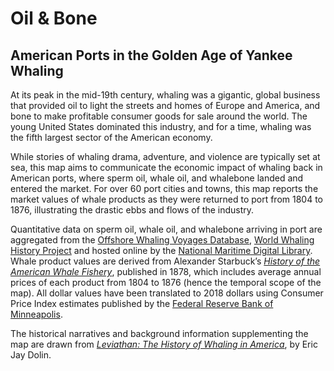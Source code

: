 # Oil & Bone
## American Ports in the Golden Age of Yankee Whaling

At its peak in the mid-19th century, whaling was a gigantic, global business that provided oil to light the streets and homes of Europe and America, and bone to make profitable consumer goods for sale around the world. The young United States dominated this industry, and for a time, whaling was the fifth largest sector of the American economy.  

While stories of whaling drama, adventure, and violence are typically set at sea, this map aims to communicate the economic impact of whaling back in American ports, where sperm oil, whale oil, and whalebone landed and entered the market. For over 60 port cities and towns, this map reports the market values of whale products as they were returned to port from 1804 to 1876, illustrating the drastic ebbs and flows of the industry.

Quantitative data on sperm oil, whale oil, and whalebone arriving in port are aggregated from the  [Offshore Whaling Voyages Database](https://nmdl.org/projects/aowv/American), [World Whaling History Project](http://www.worldwhalinghistory.org) and hosted online by the [National Maritime Digital Library](https://nmdl.org/). Whale product values are derived from Alexander Starbuck’s *[History of the American Whale Fishery](https://archive.org/details/historyofamerica00star)*, published in 1878, which includes average annual prices of each product from 1804 to 1876 (hence the temporal scope of the map). All dollar values have been translated to 2018 dollars using Consumer Price Index estimates published by the [Federal Reserve Bank of Minneapolis](https://www.minneapolisfed.org/community/financial-and-economic-education/cpi-calculator-information/consumer-price-index-1800).

The historical narratives and background information supplementing the map are drawn from *[Leviathan: The History of Whaling in America](http://www.powells.com/book/-9780393331578)*, by Eric Jay Dolin.
